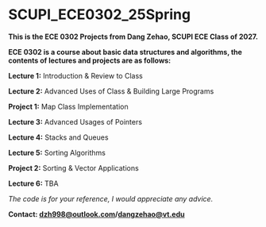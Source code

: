 # SCUPI_ECE0302_25Spring

**This is the ECE 0302 Projects from Dang Zehao, SCUPI ECE Class of 2027.**

**ECE 0302 is a course about basic data structures and algorithms, the contents of lectures and projects are as follows:**

**Lecture 1:** Introduction & Review to Class

**Lecture 2:** Advanced Uses of Class & Building Large Programs

**Project 1:** Map Class Implementation

**Lecture 3:** Advanced Usages of Pointers

**Lecture 4:** Stacks and Queues

**Lecture 5:** Sorting Algorithms

**Project 2:** Sorting & Vector Applications

**Lecture 6:** TBA

*The code is for your reference, I would appreciate any advice.*

**Contact: dzh998@outlook.com/dangzehao@vt.edu**
